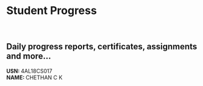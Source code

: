 # Student Progress
<br>

## Daily progress reports, certificates, assignments and more...

<b> USN: </b> 4AL18CS017    <br>
<b> NAME: </b>  CHETHAN C K
